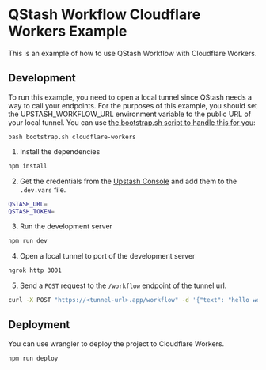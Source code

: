 # QStash Workflow Cloudflare Workers Example

This is an example of how to use QStash Workflow with Cloudflare Workers.

## Development

To run this example, you need to open a local tunnel since QStash needs a way to call your endpoints. For the purposes of this example, you should set the UPSTASH_WORKFLOW_URL environment variable to the public URL of your local tunnel. You can use [the bootstrap.sh script to handle this for you](https://github.com/upstash/qstash-js/tree/main/examples/workflow):

```
bash bootstrap.sh cloudflare-workers
```

1. Install the dependencies

```bash
npm install
```

2. Get the credentials from the [Upstash Console](https://console.upstash.com/qstash) and add them to the `.dev.vars` file.

```bash
QSTASH_URL=
QSTASH_TOKEN=
```

3. Run the development server

```bash
npm run dev
```

4. Open a local tunnel to port of the development server

```bash
ngrok http 3001
```

5. Send a `POST` request to the `/workflow` endpoint of the tunnel url.

```bash
curl -X POST "https://<tunnel-url>.app/workflow" -d '{"text": "hello world!"}'
```

## Deployment

You can use wrangler to deploy the project to Cloudflare Workers.

```bash
npm run deploy
```
